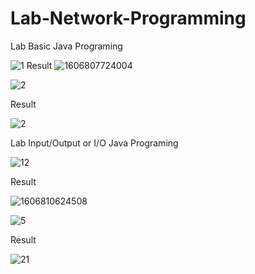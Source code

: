 # Lab-Network-Programming

Lab Basic Java Programing

![1](https://user-images.githubusercontent.com/62991197/100709196-3fbd6600-33e0-11eb-8fe5-4e0d63e5cdd0.jpg)
Result
![1606807724004](https://user-images.githubusercontent.com/62991197/100710012-a55e2200-33e1-11eb-9fce-d00fc63c4fe6.jpg)

![2](https://user-images.githubusercontent.com/62991197/100710083-c1fa5a00-33e1-11eb-8073-201de2e56424.jpg)

Result

![2](https://user-images.githubusercontent.com/62991197/100710758-c8d59c80-33e2-11eb-982c-8d6d1483d942.jpg)

Lab Input/Output or I/O Java Programing

![12](https://user-images.githubusercontent.com/62991197/100714508-6d0e1200-33e8-11eb-9366-422f2f600b91.jpg)

Result

![1606810624508](https://user-images.githubusercontent.com/62991197/100714567-86af5980-33e8-11eb-8312-b8bec591ecf3.jpg)

![5](https://user-images.githubusercontent.com/62991197/100714946-11905400-33e9-11eb-8b92-89abb67def3d.jpg)

Result

![21](https://user-images.githubusercontent.com/62991197/100717673-f293c100-33ec-11eb-90cf-9ed451375869.jpg)
